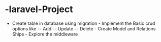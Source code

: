 # -laravel-Project
- Create table in database using migration - Implement the Basic crud options like -- Add -- Update -- Delete - Create Model and Relations Ships - Explore the middleware
